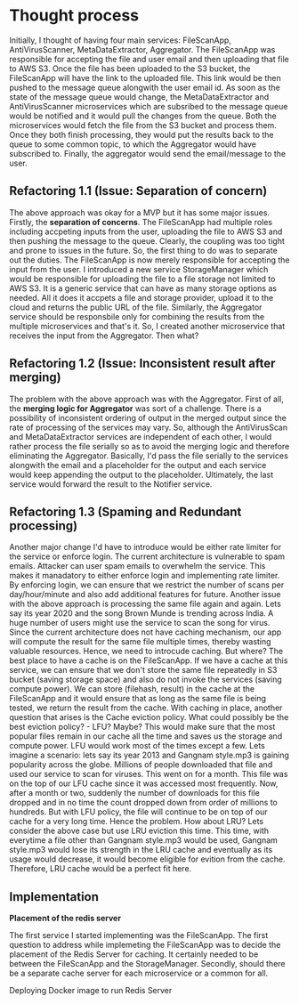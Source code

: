 # Thought process
  
Initially, I thought of having four main services: FileScanApp, AntiVirusScanner, MetaDataExtractor, Aggregator. The FileScanApp was responsible for accepting the file and user email and then uploading that file to AWS S3. Once the file has been uploaded to the S3 bucket, the FileScanApp will have the link to the uploaded file. This link would be then pushed to the message queue alongwith the user email id. As soon as the state of the message queue would change, the MetaDataExtractor and AntiVirusScanner microservices which are subsribed to the message queue would be notified and it would pull the changes from the queue. Both the microservices would fetch the file from the S3 bucket and process them. Once they both finish processing, they would put the results back to the queue to some common topic, to which the Aggregator would have subscribed to. Finally, the aggregator would send the email/message to the user.

## Refactoring 1.1 (Issue: Separation of concern)

The above approach was okay for a MVP but it has some major issues. Firstly, the **separation of concerns**. The FileScanApp had multiple roles including accpeting inputs from the user, uploading the file to AWS S3 and then pushing the message to the queue. Clearly, the coupling was too tight and prone to issues in the future. So, the first thing to do was to separate out the duties. The FileScanApp is now merely responsible for accepting the input from the user. I introduced a new service StorageManager which would be responsible for uploading the file to a file storage not limited to AWS S3. It is a generic service that can have as many storage options as needed. All it does it accpets a file and storage provider, upload it to the cloud and returns the public URL of the file. Similarly, the Aggregator service should be responsbile only for combining the results from the multiple microservices and that's it. So, I created another microservice that receives the input from the Aggregator. Then what?

## Refactoring 1.2 (Issue: Inconsistent result after merging)

The problem with the above approach was with the Aggregator. First of all, the **merging logic for Aggregator** was sort of a challenge. There is a possibility of inconsistent ordering of output in the merged output since the rate of processing of the services may vary. So, although the AntiVirusScan and MetaDataExtractor services are independent of each other, I would rather process the file serially so as to avoid the merging logic and therefore eliminating the Aggregator. Basically, I'd pass the file serially to the services alongwith the email and a placeholder for the output and each service would keep appending the output to the placeholder. Ultimately, the last service would forward the result to the Notifier service.

## Refactoring 1.3 (Spaming and Redundant processing)

Another major change I'd have to introduce would be either rate limiter for the service or enforce login.
The current architecture is vulnerable to spam emails. Attacker can user spam emails to overwhelm the service. This makes it manadatory to either enforce login and implementing rate limiter. By enforcing login, we can ensure that we restrict the number of scans per day/hour/minute and also add additional features for future. Another issue with the above approach is processing the same file again and again. Lets say its year 2020 and the song Brown Munde is trending across India. A huge number of users might use the service to scan the song for virus. Since the current architecture does not have caching mechanism, our app will compute the result for the same file multiple times, thereby wasting valuable resources. Hence, we need to introcude caching. But where? The best place to have a cache is on the FileScanApp. If we have a cache at this service, we can ensure that we don't store the same file repeatedly in S3 bucket (saving storage space) and also do not invoke the services (saving compute power). We can store (filehash, result) in the cache at the FileScanApp and it would ensure that as long as the same file is being tested, we return the result from the cache. With caching in place, another question that arises is the Cache eviction policy. What could possibly be the best eviction policy? - LFU? Maybe? This would make sure that the most popular files remain in our cache all the time and saves us the storage and compute power. LFU would work most of the times except a few. Lets imagine a scenario: lets say its year 2013 and Gangnam style.mp3 is gaining popularity across the globe. Millions of people downloaded that file and used our service to scan for viruses. This went on for a month. This file was on the top of our LFU cache since it was accessed most frequently. Now, after a month or two, suddenly the number of downloads for this file dropped and in no time the count dropped down from order of millions to hundreds. But with LFU policy, the file will continue to be on top of our cache for a very long time. Hence the problem. How about LRU? Lets consider the above case but use LRU eviction this time. This time, with everytime a file other than Gangnam style.mp3 would be used, Gangnam style.mp3 would lose its strength in the LRU cache and eventually as its usage would decrease, it would become eligible for evition from the cache. Therefore, LRU cache would be a perfect fit here.

## Implementation

**Placement of the redis server**

The first service I started implementing was the FileScanApp. The first question to address while implemeting the FileScanApp was to decide the placement of the Redis Server for caching. It certainly needed to be between the FileScanApp and the StorageManager. Secondly, should there be a separate cache server for each microservice or a common for all.

Deploying Docker image to run Redis Server

